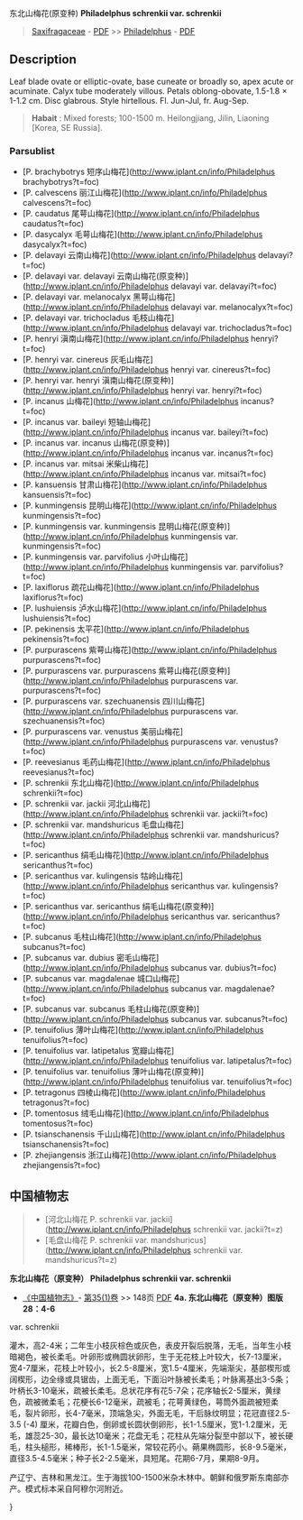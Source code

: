 东北山梅花(原变种) **Philadelphus schrenkii var. schrenkii**

> [Saxifragaceae](http://www.iplant.cn/info/Saxifragaceae?t=foc) - [PDF](http://www.iplant.cn/foc/pdf/Saxifragaceae.pdf) >> [Philadelphus](http://www.iplant.cn/info/Philadelphus?t=foc) - [PDF](http://www.iplant.cn/foc/pdf/Philadelphus.pdf)
## Description

Leaf blade ovate or elliptic-ovate, base cuneate or broadly so, apex acute or acuminate. Calyx tube moderately villous. Petals oblong-obovate, 1.5-1.8 × 1-1.2 cm. Disc glabrous. Style hirtellous. Fl. Jun-Jul, fr. Aug-Sep.


> **Habait** : 
> Mixed forests; 100-1500 m. Heilongjiang, Jilin, Liaoning [Korea, SE Russia].


### Parsublist

* [P.  brachybotrys  短序山梅花](http://www.iplant.cn/info/Philadelphus brachybotrys?t=foc)
* [P.  calvescens  丽江山梅花](http://www.iplant.cn/info/Philadelphus calvescens?t=foc)
* [P.  caudatus  尾萼山梅花](http://www.iplant.cn/info/Philadelphus caudatus?t=foc)
* [P.  dasycalyx  毛萼山梅花](http://www.iplant.cn/info/Philadelphus dasycalyx?t=foc)
* [P.  delavayi  云南山梅花](http://www.iplant.cn/info/Philadelphus delavayi?t=foc)
* [P.  delavayi var. delavayi  云南山梅花(原变种)](http://www.iplant.cn/info/Philadelphus delavayi var. delavayi?t=foc)
* [P.  delavayi var. melanocalyx  黑萼山梅花](http://www.iplant.cn/info/Philadelphus delavayi var. melanocalyx?t=foc)
* [P.  delavayi var. trichocladus  毛枝山梅花](http://www.iplant.cn/info/Philadelphus delavayi var. trichocladus?t=foc)
* [P.  henryi  滇南山梅花](http://www.iplant.cn/info/Philadelphus henryi?t=foc)
* [P.  henryi var. cinereus  灰毛山梅花](http://www.iplant.cn/info/Philadelphus henryi var. cinereus?t=foc)
* [P.  henryi var. henryi  滇南山梅花(原变种)](http://www.iplant.cn/info/Philadelphus henryi var. henryi?t=foc)
* [P.  incanus  山梅花](http://www.iplant.cn/info/Philadelphus incanus?t=foc)
* [P.  incanus var. baileyi  短轴山梅花](http://www.iplant.cn/info/Philadelphus incanus var. baileyi?t=foc)
* [P.  incanus var. incanus  山梅花(原变种)](http://www.iplant.cn/info/Philadelphus incanus var. incanus?t=foc)
* [P.  incanus var. mitsai  米柴山梅花](http://www.iplant.cn/info/Philadelphus incanus var. mitsai?t=foc)
* [P.  kansuensis  甘肃山梅花](http://www.iplant.cn/info/Philadelphus kansuensis?t=foc)
* [P.  kunmingensis  昆明山梅花](http://www.iplant.cn/info/Philadelphus kunmingensis?t=foc)
* [P.  kunmingensis var. kunmingensis  昆明山梅花(原变种)](http://www.iplant.cn/info/Philadelphus kunmingensis var. kunmingensis?t=foc)
* [P.  kunmingensis var. parvifolius  小叶山梅花](http://www.iplant.cn/info/Philadelphus kunmingensis var. parvifolius?t=foc)
* [P.  laxiflorus  疏花山梅花](http://www.iplant.cn/info/Philadelphus laxiflorus?t=foc)
* [P.  lushuiensis  泸水山梅花](http://www.iplant.cn/info/Philadelphus lushuiensis?t=foc)
* [P.  pekinensis  太平花](http://www.iplant.cn/info/Philadelphus pekinensis?t=foc)
* [P.  purpurascens  紫萼山梅花](http://www.iplant.cn/info/Philadelphus purpurascens?t=foc)
* [P.  purpurascens var. purpurascens  紫萼山梅花(原变种)](http://www.iplant.cn/info/Philadelphus purpurascens var. purpurascens?t=foc)
* [P.  purpurascens var. szechuanensis  四川山梅花](http://www.iplant.cn/info/Philadelphus purpurascens var. szechuanensis?t=foc)
* [P.  purpurascens var. venustus  美丽山梅花](http://www.iplant.cn/info/Philadelphus purpurascens var. venustus?t=foc)
* [P.  reevesianus  毛药山梅花](http://www.iplant.cn/info/Philadelphus reevesianus?t=foc)
* [P.  schrenkii  东北山梅花](http://www.iplant.cn/info/Philadelphus schrenkii?t=foc)
* [P.  schrenkii var. jackii  河北山梅花](http://www.iplant.cn/info/Philadelphus schrenkii var. jackii?t=foc)
* [P.  schrenkii var. mandshuricus  毛盘山梅花](http://www.iplant.cn/info/Philadelphus schrenkii var. mandshuricus?t=foc)
* [P.  sericanthus  绢毛山梅花](http://www.iplant.cn/info/Philadelphus sericanthus?t=foc)
* [P.  sericanthus var. kulingensis  牯岭山梅花](http://www.iplant.cn/info/Philadelphus sericanthus var. kulingensis?t=foc)
* [P.  sericanthus var. sericanthus  绢毛山梅花(原变种)](http://www.iplant.cn/info/Philadelphus sericanthus var. sericanthus?t=foc)
* [P.  subcanus  毛柱山梅花](http://www.iplant.cn/info/Philadelphus subcanus?t=foc)
* [P.  subcanus var. dubius  密毛山梅花](http://www.iplant.cn/info/Philadelphus subcanus var. dubius?t=foc)
* [P.  subcanus var. magdalenae  城口山梅花](http://www.iplant.cn/info/Philadelphus subcanus var. magdalenae?t=foc)
* [P.  subcanus var. subcanus  毛柱山梅花(原变种)](http://www.iplant.cn/info/Philadelphus subcanus var. subcanus?t=foc)
* [P.  tenuifolius  薄叶山梅花](http://www.iplant.cn/info/Philadelphus tenuifolius?t=foc)
* [P.  tenuifolius var. latipetalus  宽瓣山梅花](http://www.iplant.cn/info/Philadelphus tenuifolius var. latipetalus?t=foc)
* [P.  tenuifolius var. tenuifolius  薄叶山梅花(原变种)](http://www.iplant.cn/info/Philadelphus tenuifolius var. tenuifolius?t=foc)
* [P.  tetragonus  四棱山梅花](http://www.iplant.cn/info/Philadelphus tetragonus?t=foc)
* [P.  tomentosus  绒毛山梅花](http://www.iplant.cn/info/Philadelphus tomentosus?t=foc)
* [P.  tsianschanensis  千山山梅花](http://www.iplant.cn/info/Philadelphus tsianschanensis?t=foc)
* [P.  zhejiangensis  浙江山梅花](http://www.iplant.cn/info/Philadelphus zhejiangensis?t=foc)


## 中国植物志

> * [河北山梅花  P.  schrenkii var. jackii](http://www.iplant.cn/info/Philadelphus schrenkii var. jackii?t=z)
> * [毛盘山梅花  P.  schrenkii var. mandshuricus](http://www.iplant.cn/info/Philadelphus schrenkii var. mandshuricus?t=z)

**东北山梅花（原变种） Philadelphus schrenkii var. schrenkii**

* [《中国植物志》](http://www.iplant.cn/frps)- [第35(1)卷](http://www.iplant.cn/frps/vol/35(1)) >> 148页 [PDF](http://www.iplant.cn/frps/pdf/35(1)/148.pdf)
**4a. 东北山梅花（原变种）图版28：4-6**

var. schrenkii

灌木，高2-4米；二年生小枝灰棕色或灰色，表皮开裂后脱落，无毛，当年生小枝暗褐色，被长柔毛。叶卵形或椭圆状卵形，生于无花枝上叶较大，长7-13厘米，宽4-7厘米，花枝上叶较小，长2.5-8厘米，宽1.5-4厘米，先端渐尖，基部楔形或阔楔形，边全缘或具锯齿，上面无毛，下面沿叶脉被长柔毛；叶脉离基出3-5条；叶柄长3-10毫米，疏被长柔毛。总状花序有花5-7朵；花序轴长2-5厘米，黄绿色，疏被微柔毛；花梗长6-12毫米，疏被毛；花萼黄绿色，萼筒外面疏被短柔毛，裂片卵形，长4-7毫米，顶端急尖，外面无毛，干后脉纹明显；花冠直径2.5-3.5 (-4) 厘米，花瓣白色，倒卵或长圆状倒卵形，长1-1.5厘米，宽1-1.2厘米，无毛，雄蕊25-30，最长达10毫米；花盘无毛；花柱从先端分裂至中部以下，被长硬毛，柱头槌形，稀棒形，长1-1.5毫米，常较花药小。蒴果椭圆形，长8-9.5毫米，直径3.5-4.5毫米；种子长2-2.5毫米，具短尾。花期6-7月，果期8-9月。

产辽宁、吉林和黑龙江。生于海拔100-1500米杂木林中。朝鲜和俄罗斯东南部亦产。模式标本采自阿穆尔河附近。

}